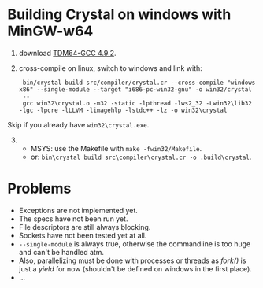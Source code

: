 Building Crystal on windows with MinGW-w64
==========================================

1. download [TDM64-GCC 4.9.2](http://tdm-gcc.tdragon.net/download).

2. cross-compile on linux, switch to windows and link with:

		bin/crystal build src/compiler/crystal.cr --cross-compile "windows x86" --single-module --target "i686-pc-win32-gnu" -o win32/crystal
		--
		gcc win32\crystal.o -m32 -static -lpthread -lws2_32 -Lwin32\lib32 -lgc -lpcre -lLLVM -limagehlp -lstdc++ -lz -o win32\crystal
Skip if you already have `win32\crystal.exe`.

3. * MSYS: use the Makefile with `make -fwin32/Makefile`.
   * or: `bin\crystal build src\compiler\crystal.cr -o .build\crystal`.

Problems
========

* Exceptions are not implemented yet.
* The specs have not been run yet.
* File descriptors are still always blocking.
* Sockets have not been tested yet at all.
* `--single-module` is always true, otherwise the commandline is too huge and can't be handled atm.
* Also, parallelizing must be done with processes or threads as _fork()_ is just a _yield_ for now (shouldn't be defined on windows in the first place).
* ...
